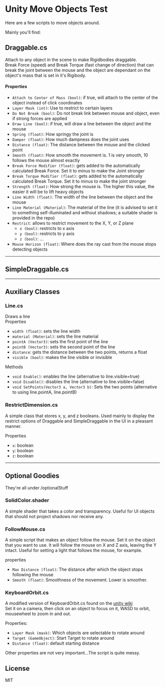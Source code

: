 # Unity Move Objects Test

Here are a few scripts to move objects around.

Mainly you'll find:

## Draggable.cs

Attach to any object in the scene to make Rigidbodies draggable.  
Break Force (speed) and Break Torque (fast change of direction) that can break the joint between the mouse and the object are dependant on the object's mass that is set in it's Rigibody.

#### Properties

- `Attach to Center of Mass (bool)`: if true, will attach to the center of the object instead of click coordinates
- `Layer Mask (int)`: Use to restrict to certain layers
- `Do Not Break (bool)`: Do not break link between mouse and object, even if strong forces are applied
- `Draw Line (bool)`: if true, will draw a line between the object and the mouse
- `Spring (float)`: How springy the joint is
- `Damper (float)`: How much dampness does the joint uses
- `Distance (float)`: The distance between the mouse and the clicked point
- `Smooth (float)`: How smooth the movement is. 1 is very smooth, 10 follows the mouse almost exactly
- `Break Force Modifier (float)`: gets added to the automatically calculated Break Force. Set it to minus to make the Joint stronger
- `Break Torque Modifier (float)`: gets added to the automatically calculated Break Torque. Set it to minus to make the joint stronger
- `Strength (float)`: How strong the mouse is. The higher this value, the easier it will be to lift heavy objects
- `Line Width (float)`: The width of the line between the object and the mouse
- `Line Material (Material)`: The material of the line (it is advised to set it to something self-illuminated and without shadows; a suitable shader is provided in the repo)
- `Restrict`: allows to restrict movement to the X, Y, or Z plane
	- `x (bool)`: restricts to x axis
	- `y (bool)`: restricts to y axis
	- `z (bool)`: ...
- `Mouse Horizon (float)`: Where does the ray cast from the mouse stops detecting objects

-----
## SimpleDraggable.cs
-----
## Auxiliary Classes

### Line.cs
Draws a line  
Properties

- `width (float)`: sets the line width
- `material (Material)`: sets the line material
- `pointA (Vector3)`: sets the first point of the line
- `pointB (Vector3)`: sets the second point of the line
- `distance`: gets the distance between the two points, returns a float
- `visible (bool)`: makes the line visible or invisible

Methods

- `void Enable()`: enables the line (alternative to line.visible=true)
- `void Disable()`: disables the line (alternative to line.visible=false)
- `void SetPoints(Vector3 a, Vector3 b)`: Sets the two points (alternative to using line.pointA, line.pointB)

### RestrictDimension.cs

A simple class that stores x, y, and z booleans. Used mainly to display the restrict options of Draggable and SimpleDraggable in the UI in a pleasant manner.

Properties

- `x`: boolean
- `y`: boolean
- `z`: boolean

-----
## Optional Goodies
They're all under /optionalStuff
### SolidColor.shader
A simple shader that takes a color and transparency. Useful for UI objects that should not project shadows nor receive any.

### FollowMouse.cs
A simple script that makes an object follow the mouse. Set it on the object that you want to use. It will follow the mouse on X and Z axis, leaving the Y intact. Useful for setting a light that follows the mouse, for example.

properties

- `Max Distance (float)`: The distance after which the object stops following the mouse
- `Smooth (float)`: Smoothness of the movement. Lower is smoother.

### KeyboardOrbit.cs
A modified version of KeyboardOrbit.cs found on the [unity wiki](http://wiki.unity3d.com/index.php/Scripts/Controllers)  
Set it on a camera, then click on an object to focus on it, WASD to orbit, mousewheel to zoom in and out.

Properties:

- `Layer Mask (mask)`: Which objects are selectable to rotate around
- `Target (GameObject)`: Start Target to rotate around
- `Distance (float)`: default starting distance

Other properties are not very important...The script is quite messy.

## License

MIT